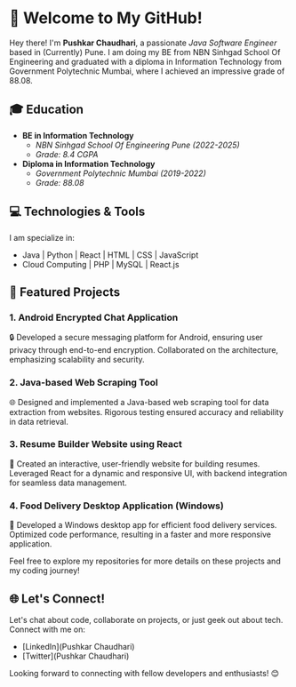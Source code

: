 # 👋 Welcome to My GitHub!

Hey there! I'm **Pushkar Chaudhari**, a passionate *Java Software Engineer* based in (Currently) Pune. I am doing my BE from NBN Sinhgad School Of Engineering and  graduated with a diploma in Information Technology from Government Polytechnic Mumbai, where I achieved an impressive grade of 88.08.

## 🎓 Education
- **BE in Information Technology**
  - *NBN Sinhgad School Of Engineering Pune (2022-2025)*
  - *Grade: 8.4 CGPA*
- **Diploma in Information Technology**
  - *Government Polytechnic Mumbai (2019-2022)*
  - *Grade: 88.08*

## 💻 Technologies & Tools
I am specialize in:
- Java | Python | React | HTML | CSS | JavaScript
- Cloud Computing | PHP | MySQL | React.js

## 🚀 Featured Projects

### 1. Android Encrypted Chat Application
🔒 Developed a secure messaging platform for Android, ensuring user privacy through end-to-end encryption. Collaborated on the architecture, emphasizing scalability and security.

### 2. Java-based Web Scraping Tool
🌐 Designed and implemented a Java-based web scraping tool for data extraction from websites. Rigorous testing ensured accuracy and reliability in data retrieval.

### 3. Resume Builder Website using React
📝 Created an interactive, user-friendly website for building resumes. Leveraged React for a dynamic and responsive UI, with backend integration for seamless data management.
 
### 4. Food Delivery Desktop Application (Windows)
🍔 Developed a Windows desktop app for efficient food delivery services. Optimized code performance, resulting in a faster and more responsive application.

Feel free to explore my repositories for more details on these projects and my coding journey!

## 🌐 Let's Connect!
Let's chat about code, collaborate on projects, or just geek out about tech. Connect with me on:
- [LinkedIn](Pushkar Chaudhari)
- [Twitter](Pushkar Chaudhari)

Looking forward to connecting with fellow developers and enthusiasts! 😊
